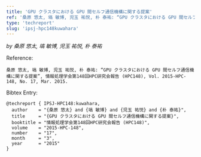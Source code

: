 ```yaml
---
title: 'GPU クラスタにおける GPU 間セルフ通信機構に関する提案'
ref: '桑原 悠太, 塙 敏博, 児玉 祐悦, 朴 泰祐: “GPU クラスタにおける GPU 間セルフ通信機構に関する提案”, 情報処理学会第148回HPC研究会報告 (HPC148), Vol. 2015-HPC-148, No. 17, Mar. 2015.'
type: 'techreport'
slug: 'ipsj-hpc148kuwahara'
---
```


*by 桑原 悠太, 塙 敏博, 児玉 祐悦, 朴 泰祐*

Reference:
```
桑原 悠太, 塙 敏博, 児玉 祐悦, 朴 泰祐: “GPU クラスタにおける GPU 間セルフ通信機構に関する提案”, 情報処理学会第148回HPC研究会報告 (HPC148), Vol. 2015-HPC-148, No. 17, Mar. 2015.
```

Bibtex Entry:
```
@techreport { IPSJ-HPC148:kuwahara,
  author    = "{桑原 悠太} and {塙 敏博} and {児玉 祐悦} and {朴 泰祐}",
  title     = "{GPU クラスタにおける GPU 間セルフ通信機構に関する提案}",
  booktitle = "情報処理学会第148回HPC研究会報告 (HPC148)",
  volume    = "2015-HPC-148",
  number    = "17",
  month     = "3",
  year      = "2015"
}
```

